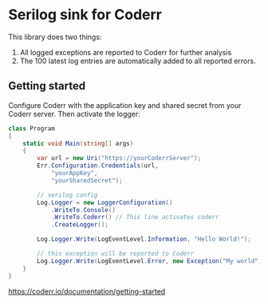 ﻿Serilog sink for Coderr
=======================

This library does two things:

1. All logged exceptions are reported to Coderr for further analysis
2. The 100 latest log entries are automatically added to all reported errors.

## Getting started

Configure Coderr with the application key and shared secret from your Coderr server.
Then activate the logger:

```csharp
class Program
{
    static void Main(string[] args)
    {
        var url = new Uri("https://yourCoderrServer");
        Err.Configuration.Credentials(url,
            "yourAppKey",
            "yourSharedSecret");

        // serilog config
        Log.Logger = new LoggerConfiguration()
            .WriteTo.Console()
            .WriteTo.Coderr() // This line activates coderr
            .CreateLogger();

        Log.Logger.Write(LogEventLevel.Information, "Hello World!");

        // this exception will be reported to Coderr
        Log.Logger.Write(LogEventLevel.Error, new Exception("My world"), "Hello World!");
    }
}
```

https://coderr.io/documentation/getting-started